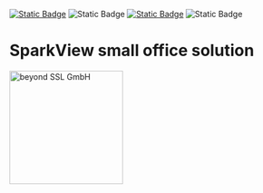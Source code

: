 [![Static Badge](https://img.shields.io/badge/Maintained%3F-Yes-success)](https://support.beyondssl.com/en/) ![Static Badge](https://img.shields.io/badge/Snyk_security-monitored-8A2BE2) [![Static Badge](https://img.shields.io/badge/Version-6.2.0-blue)](https://www.beyondssl.com/en/products/sparkview/) ![Static Badge](https://img.shields.io/badge/%F0%9F%92%A1-Open_Documentation-blue?link=https%3A%2F%2Fdocs.sparkview.info%2F)

# SparkView small office solution
<img alt="beyond SSL GmbH" src="https://repository.beyondssl.com/images/beyondssl-200.svg" width="200">